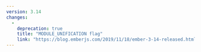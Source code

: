 ```yaml
---
version: 3.14
changes:
  -
    deprecation: true
    title: "MODULE_UNIFICATION flag"
    link: "https://blog.emberjs.com/2019/11/18/ember-3-14-released.html"
---
```


